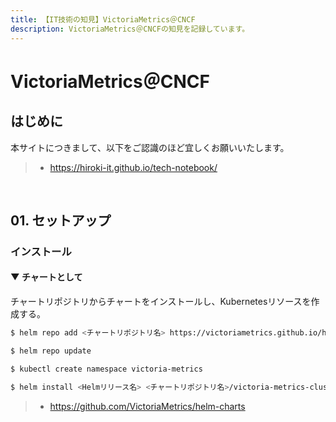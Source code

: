 ```yaml
---
title: 【IT技術の知見】VictoriaMetrics＠CNCF
description: VictoriaMetrics＠CNCFの知見を記録しています。
---
```


# VictoriaMetrics＠CNCF

## はじめに

本サイトにつきまして、以下をご認識のほど宜しくお願いいたします。

> - https://hiroki-it.github.io/tech-notebook/

<br>

## 01. セットアップ

### インストール

#### ▼ チャートとして

チャートリポジトリからチャートをインストールし、Kubernetesリソースを作成する。

```bash
$ helm repo add <チャートリポジトリ名> https://victoriametrics.github.io/helm-charts/

$ helm repo update

$ kubectl create namespace victoria-metrics

$ helm install <Helmリリース名> <チャートリポジトリ名>/victoria-metrics-cluster -n victoria-metrics --version <バージョンタグ>
```

> - https://github.com/VictoriaMetrics/helm-charts

<br>
